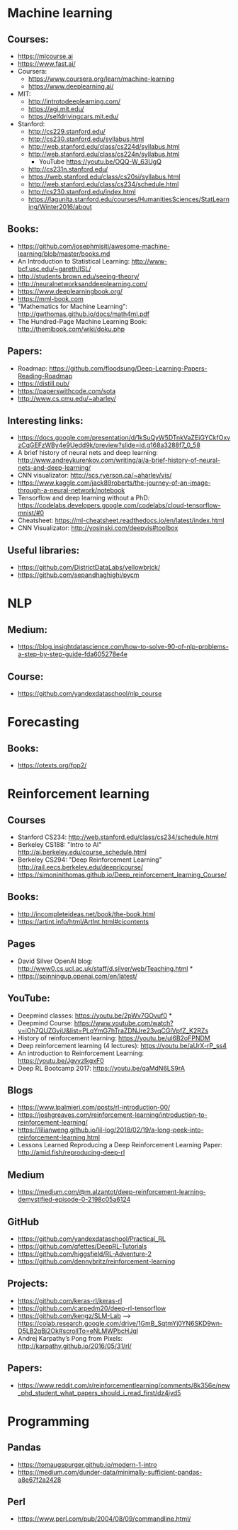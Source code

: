 # Machine learning

## Courses:
  * https://mlcourse.ai
  * https://www.fast.ai/
  * Coursera:
	* https://www.coursera.org/learn/machine-learning
	* https://www.deeplearning.ai/
  * MIT:
	* http://introtodeeplearning.com/
	* https://agi.mit.edu/
	* https://selfdrivingcars.mit.edu/
  * Stanford:
	*	 http://cs229.stanford.edu/
 	* http://cs230.stanford.edu/syllabus.html
    * http://web.stanford.edu/class/cs224d/syllabus.html
 	* http://web.stanford.edu/class/cs224n/syllabus.html
		* YouTube https://youtu.be/OQQ-W_63UgQ
 	* http://cs231n.stanford.edu/
 	* https://web.stanford.edu/class/cs20si/syllabus.html
 	* http://web.stanford.edu/class/cs234/schedule.html
 	* http://cs230.stanford.edu/index.html 
	* https://lagunita.stanford.edu/courses/HumanitiesSciences/StatLearning/Winter2016/about

## Books:
  * https://github.com/josephmisiti/awesome-machine-learning/blob/master/books.md
  * An Introduction to Statistical Learning: http://www-bcf.usc.edu/~gareth/ISL/
  * http://students.brown.edu/seeing-theory/
  * http://neuralnetworksanddeeplearning.com/
  * https://www.deeplearningbook.org/
  * https://mml-book.com
  * "Mathematics for Machine Learning": http://gwthomas.github.io/docs/math4ml.pdf
  * The Hundred-Page Machine Learning Book: http://themlbook.com/wiki/doku.php

## Papers:
  * Roadmap: https://github.com/floodsung/Deep-Learning-Papers-Reading-Roadmap
  * https://distill.pub/
  * https://paperswithcode.com/sota
  * http://www.cs.cmu.edu/~aharley/

## Interesting links:
  * https://docs.google.com/presentation/d/1kSuQyW5DTnkVaZEjGYCkfOxvzCqGEFzWBy4e9Uedd9k/preview?slide=id.g168a3288f7_0_58
  * A brief history of neural nets and deep learning: http://www.andreykurenkov.com/writing/ai/a-brief-history-of-neural-nets-and-deep-learning/
  * CNN visualizator: http://scs.ryerson.ca/~aharley/vis/
  * https://www.kaggle.com/jack89roberts/the-journey-of-an-image-through-a-neural-network/notebook
  * Tensorflow and deep learning without a PhD: https://codelabs.developers.google.com/codelabs/cloud-tensorflow-mnist/#0
  * Cheatsheet: https://ml-cheatsheet.readthedocs.io/en/latest/index.html
  * CNN Visualizator: http://yosinski.com/deepvis#toolbox
  
## Useful libraries:
  * https://github.com/DistrictDataLabs/yellowbrick/
  * https://github.com/sepandhaghighi/pycm


# NLP
## Medium:
  * https://blog.insightdatascience.com/how-to-solve-90-of-nlp-problems-a-step-by-step-guide-fda605278e4e

## Course:
  * https://github.com/yandexdataschool/nlp_course


# Forecasting
## Books:
  * https://otexts.org/fpp2/

# Reinforcement learning

## Courses
  * Stanford CS234: http://web.stanford.edu/class/cs234/schedule.html
  * Berkeley CS188: "Intro to AI" http://ai.berkeley.edu/course_schedule.html
  * Berkeley CS294: "Deep Reinforcement Learning" http://rail.eecs.berkeley.edu/deeprlcourse/
  * https://simoninithomas.github.io/Deep_reinforcement_learning_Course/

## Books:
  * http://incompleteideas.net/book/the-book.html
  * https://artint.info/html/ArtInt.html#cicontents

## Pages
  * David Silver OpenAI blog: http://www0.cs.ucl.ac.uk/staff/d.silver/web/Teaching.html *
  * https://spinningup.openai.com/en/latest/

## YouTube:
  * Deepmind classes: https://youtu.be/2pWv7GOvuf0 *
  * Deepmind Course: https://www.youtube.com/watch?v=iOh7QUZGyiU&list=PLqYmG7hTraZDNJre23vqCGIVpfZ_K2RZs
  * History of reinforcement learning: https://youtu.be/ul6B2oFPNDM
  * Deep reinforcement learning (4 lectures): https://youtu.be/aUrX-rP_ss4
  * An introduction to Reinforcement Learning: https://youtu.be/JgvyzIkgxF0
  * Deep RL Bootcamp 2017: https://youtu.be/qaMdN6LS9rA

## Blogs
  * https://www.lpalmieri.com/posts/rl-introduction-00/
  * https://joshgreaves.com/reinforcement-learning/introduction-to-reinforcement-learning/
  * https://lilianweng.github.io/lil-log/2018/02/19/a-long-peek-into-reinforcement-learning.html
  * Lessons Learned Reproducing a Deep Reinforcement Learning Paper: http://amid.fish/reproducing-deep-rl

## Medium
  * https://medium.com/@m.alzantot/deep-reinforcement-learning-demystified-episode-0-2198c05a6124

## GitHub
  * https://github.com/yandexdataschool/Practical_RL
  * https://github.com/qfettes/DeepRL-Tutorials
  * https://github.com/higgsfield/RL-Adventure-2
  * https://github.com/dennybritz/reinforcement-learning

## Projects:
  * https://github.com/keras-rl/keras-rl
  * https://github.com/carpedm20/deep-rl-tensorflow
  * https://github.com/kengz/SLM-Lab --> https://colab.research.google.com/drive/1GmB_SqtmYj0YN6SKD9wn-D5LB2qBj2Ok#scrollTo=eNLMWPbcHJql
  * Andrej Karpathy’s Pong from Pixels: http://karpathy.github.io/2016/05/31/rl/

## Papers:
  * https://www.reddit.com/r/reinforcementlearning/comments/8k356e/new_phd_student_what_papers_should_i_read_first/dz4jvd5
  
# Programming
## Pandas
* https://tomaugspurger.github.io/modern-1-intro
* https://medium.com/dunder-data/minimally-sufficient-pandas-a8e67f2a2428

## Perl
* https://www.perl.com/pub/2004/08/09/commandline.html/

